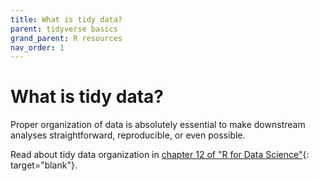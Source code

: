 ```yaml
---
title: What is tidy data?
parent: tidyverse basics
grand_parent: R resources
nav_order: 1
---
```


# What is tidy data?

Proper organization of data is absolutely essential to make downstream analyses straightforward, reproducible, or even possible. 

Read about tidy data organization in [chapter 12 of "R for Data Science"](https://r4ds.had.co.nz/tidy-data.html){: target="blank"}.
